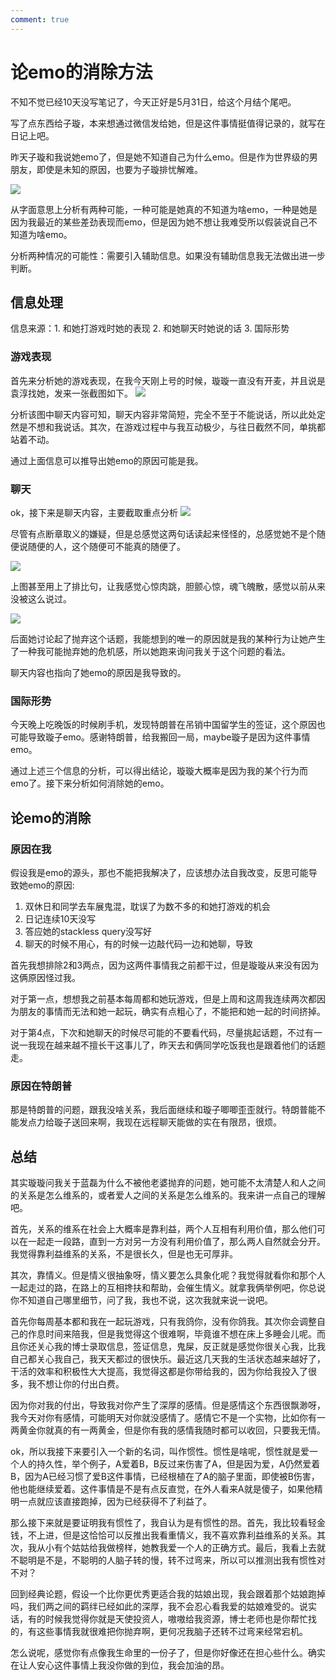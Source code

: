 ```yaml
---
comment: true
---
```


# 论emo的消除方法

不知不觉已经10天没写笔记了，今天正好是5月31日，给这个月结个尾吧。

写了点东西给子璇，本来想通过微信发给她，但是这件事情挺值得记录的，就写在日记上吧。

昨天子璇和我说她emo了，但是她不知道自己为什么emo。但是作为世界级的男朋友，即使是未知的原因，也要为子璇排忧解难。

![](../../图片/5.31question.png)

从字面意思上分析有两种可能，一种可能是她真的不知道为啥emo，一种是她是因为我最近的某些差劲表现而emo，但是因为她不想让我难受所以假装说自己不知道为啥emo。

分析两种情况的可能性：需要引入辅助信息。如果没有辅助信息我无法做出进一步判断。

## 信息处理

信息来源：1. 和她打游戏时她的表现  2. 和她聊天时她说的话  3. 国际形势

### 游戏表现

首先来分析她的游戏表现，在我今天刚上号的时候，璇璇一直没有开麦，并且说是袁淳找她，发来一张截图如下。
![](../../图片/5.31my.png)

分析该图中聊天内容可知，聊天内容非常简短，完全不至于不能说话，所以此处定然是不想和我说话。其次，在游戏过程中与我互动极少，与往日截然不同，单挑都站着不动。

通过上面信息可以推导出她emo的原因可能是我。

### 聊天

ok，接下来是聊天内容，主要截取重点分析
![](../../图片/5.31ple.png)

尽管有点断章取义的嫌疑，但是总感觉这两句话读起来怪怪的，总感觉她不是个随便说随便的人，这个随便可不能真的随便了。

![](../../图片/5.31para.png)

上图甚至用上了排比句，让我感觉心惊肉跳，胆颤心惊，魂飞魄散，感觉以前从来没被这么说过。

![](../../图片/5.31l.png)

后面她讨论起了抛弃这个话题，我能想到的唯一的原因就是我的某种行为让她产生了一种我可能抛弃她的危机感，所以她跑来询问我关于这个问题的看法。

聊天内容也指向了她emo的原因是我导致的。

### 国际形势

今天晚上吃晚饭的时候刷手机，发现特朗普在吊销中国留学生的签证，这个原因也可能导致璇子emo。感谢特朗普，给我搬回一局，maybe璇子是因为这件事情emo。

通过上述三个信息的分析，可以得出结论，璇璇大概率是因为我的某个行为而emo了。接下来分析如何消除她的emo。
## 论emo的消除

### 原因在我

假设我是emo的源头，那也不能把我解决了，应该想办法自我改变，反思可能导致她emo的原因:

1. 双休日和同学去车展鬼混，耽误了为数不多的和她打游戏的机会
2. 日记连续10天没写
3. 答应她的stackless query没写好
4. 聊天的时候不用心，有的时候一边敲代码一边和她聊，导致

首先我想排除2和3两点，因为这两件事情我之前都干过，但是璇璇从来没有因为这俩原因怪过我。

对于第一点，想想我之前基本每周都和她玩游戏，但是上周和这周我连续两次都因为朋友的事情而无法和她一起玩，确实有点粗心了，不能把和她一起的时间挤掉。

对于第4点，下次和她聊天的时候尽可能的不要看代码，尽量挑起话题，不过有一说一我现在越来越不擅长干这事儿了，昨天去和俩同学吃饭我也是跟着他们的话题走。

### 原因在特朗普

那是特朗普的问题，跟我没啥关系，我后面继续和璇子唧唧歪歪就行。特朗普能不能发点力给璇子送回来啊，我现在远程聊天能做的实在有限昂，很烦。

## 总结

其实璇璇问我关于蓝磊为什么不被他老婆抛弃的问题，她可能不太清楚人和人之间的关系是怎么维系的，或者爱人之间的关系是怎么维系的。我来讲一点自己的理解吧。

首先，关系的维系在社会上大概率是靠利益，两个人互相有利用价值，那么他们可以在一起走一段路，直到一方对另一方没有利用价值了，那么两人自然就会分开。我觉得靠利益维系的关系，不是很长久，但是也无可厚非。

其次，靠情义。但是情义很抽象呀，情义要怎么具象化呢？我觉得就看你和那个人一起走过的路，在路上的互相搀扶和帮助，会催生情义。就拿我俩举例吧，你总说你不知道自己哪里细节，问了我，我也不说，这次我就来说一说吧。

首先你每周基本都和我在一起玩游戏，只有我鸽你，没有你鸽我。其次你会调整自己的作息时间来陪我，但是我觉得这个很难啊，毕竟谁不想在床上多睡会儿呢。而且你还关心我的博士录取信息，签证信息，鬼屎，反正就是感觉你很关心我，比我自己都关心我自己，我天天都过的很快乐。最近这几天我的生活状态越来越好了，干活的效率和积极性大大提高，我觉得这都是你带给我的，因为你给我投入了很多，我不想让你的付出白费。

因为你对我的付出，导致我对你产生了深厚的感情。但是感情这个东西很飘渺呀，我今天对你有感情，可能明天对你就没感情了。感情它不是一个实物，比如你有一两黄金你就真的有一两黄金，但是你有我的感情我随时都可以收回，只要我无情。

ok，所以我接下来要引入一个新的名词，叫作惯性。惯性是啥呢，惯性就是爱一个人的持久性，举个例子，A爱着B，B反过来伤害了A，但是因为爱，A仍然爱着B，因为A已经习惯了爱B这件事情，已经根植在了A的脑子里面，即使被B伤害，他也能继续爱着。这件事情是不是有点反直觉，在外人看来A就是傻子，如果他精明一点就应该直接跑掉，因为已经获得不了利益了。

那么接下来就是要证明我有惯性了，我自认为是有惯性的昂。首先，我比较看轻金钱，不上进，但是这恰恰可以反推出我看重情义，我不喜欢靠利益维系的关系。其次，我从小有个姑姑给我做榜样，她教我爱一个人的正确方式。最后，我看上去就不聪明是不是，不聪明的人脑子转的慢，转不过弯来，所以可以推测出我有惯性对不对？

回到经典论题，假设一个比你更优秀更适合我的姑娘出现，我会跟着那个姑娘跑掉吗，我们两之间的羁绊已经如此的深厚，我不会忍心看我爱的姑娘难受的。说实话，有的时候我觉得你就是天使投资人，嗷嗷给我资源，博士老师也是你帮忙找的，有这些事情我就很难把你抛弃啊，更何况我脑子还转不过弯来经常宕机。

怎么说呢，感觉你有点像我生命里的一份子了，但是你好像还在担心些什么。确实在让人安心这件事情上我没你做的到位，我会加油的昂。